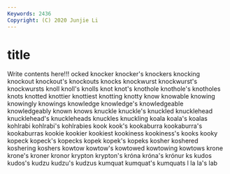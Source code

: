 ```yaml
---
Keywords: 2436
Copyright: (C) 2020 Junjie Li
---
```


# title

Write contents here!!!
ocked 
knocker
knocker's 
knockers 
knocking 
knockout 
knockout's 
knockouts 
knocks 
knockwurst 
knockwurst's 
knockwursts
knoll 
knoll's 
knolls 
knot 
knot's 
knothole 
knothole's 
knotholes 
knots 
knotted
knottier 
knottiest 
knotting 
knotty 
know 
knowable 
knowing 
knowingly 
knowings 
knowledge
knowledge's 
knowledgeable 
knowledgeably 
known 
knows 
knuckle 
knuckle's 
knuckled 
knucklehead 
knucklehead's
knuckleheads 
knuckles 
knuckling 
koala 
koala's 
koalas 
kohlrabi 
kohlrabi's 
kohlrabies 
kook
kook's 
kookaburra 
kookaburra's 
kookaburras 
kookie 
kookier 
kookiest 
kookiness 
kookiness's 
kooks
kooky 
kopeck 
kopeck's 
kopecks 
kopek 
kopek's 
kopeks 
kosher 
koshered 
koshering
koshers 
kowtow 
kowtow's 
kowtowed 
kowtowing 
kowtows 
krone 
krone's 
kroner 
kronor
krypton 
krypton's 
króna 
króna's 
krónur 
ks 
kudos 
kudos's 
kudzu 
kudzu's
kudzus 
kumquat 
kumquat's 
kumquats 
l 
la 
la's 
lab 
